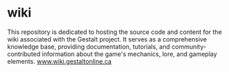 # wiki
This repository is dedicated to hosting the source code and content for the wiki associated with the Gestalt project. It serves as a comprehensive knowledge base, providing documentation, tutorials, and community-contributed information about the game's mechanics, lore, and gameplay elements. www.wiki.gestaltonline.ca
